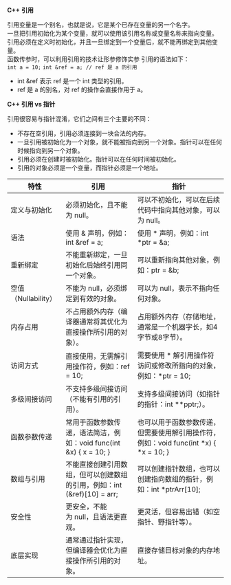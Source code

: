 **C++** **引用**  

引用变量是一个别名，也就是说，它是某个已存在变量的另一个名字。  
一旦把引用初始化为某个变量，就可以使用该引用名称或变量名称来指向变量。  
引用必须在定义时初始化，并且一旦绑定到一个变量后，就不能再绑定到其他变量。  
函数传参时，可以利用引用的技术让形参修饰实参
引用的语法如下：  
`int a = 10;`
`int &ref = a; // ref 是 a 的引用`

- int &ref 表示 ref 是一个 int 类型的引用。
- ref 是 a 的别名，对 ref 的操作会直接作用于 a。

**C++ 引用 vs 指针**  

引用很容易与指针混淆，它们之间有三个主要的不同：

- 不存在空引用，引用必须连接到一块合法的内存。
- 一旦引用被初始化为一个对象，就不能被指向到另一个对象。指针可以在任何时候指向到另一个对象。
- 引用必须在创建时被初始化。指针可以在任何时间被初始化。
- 引用的对象必须是一个变量，而指针必须是一个地址。

| **特性**          | 引用                                              | **指针**                                                      |
| --------------- | ----------------------------------------------- | ----------------------------------------------------------- |
| 定义与初始化          | 必须初始化，且不能为 null。                                | 可以不初始化，可以在后续代码中指向其他对象，可以为 null。                             |
| 语法              | 使用 & 声明，例如：int &ref = a;                        | 使用 * 声明，例如：int \*ptr = &a;                                  |
| 重新绑定            | 不能重新绑定，一旦初始化后始终引用同一个对象。                         | 可以重新指向其他对象，例如：ptr = &b;                                     |
| 空值（Nullability） | 不能为 null，必须绑定到有效的对象。                            | 可以为 null，表示不指向任何对象。                                         |
| 内存占用            | 不占用额外内存（编译器通常将其优化为直接操作所引用的对象）。                  | 占用额外内存（存储地址，通常是一个机器字长，如4字节或8字节）。                            |
| 访问方式            | 直接使用，无需解引用操作符，例如：ref = 10;                      | 需要使用 * 解引用操作符访问或修改所指向的对象，例如：*ptr = 10;                      |
| 多级间接访问          | 不支持多级间接访问（不能有引用的引用）。                            | 支持多级间接访问（如指针的指针：int **pptr;）。                               |
| 函数参数传递          | 常用于函数参数传递，语法简洁，例如：void func(int &x) { x = 10; } | 也可以用于函数参数传递，但需要使用解引用操作符，例如：void func(int \*x) { \*x = 10; } |
| 数组与引用           | 不能直接创建引用数组，但可以创建数组的引用，例如：int (&ref)[10] = arr;  | 可以创建指针数组，也可以创建指向数组的指针，例如：int \*ptrArr[10];                  |
| 安全性             | 更安全，不能为 null，且语法更直观。                            | 更灵活，但容易出错（如空指针、野指针等）。                                       |
| 底层实现            | 通常通过指针实现，但编译器会优化为直接操作所引用的对象。                    | 直接存储目标对象的内存地址。                                              |
